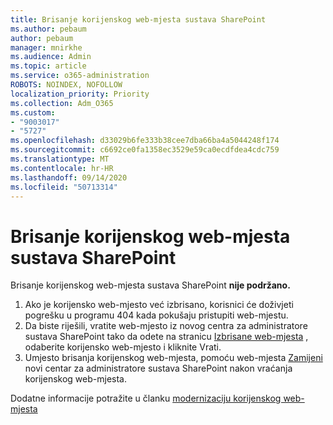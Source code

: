 ```yaml
---
title: Brisanje korijenskog web-mjesta sustava SharePoint
ms.author: pebaum
author: pebaum
manager: mnirkhe
ms.audience: Admin
ms.topic: article
ms.service: o365-administration
ROBOTS: NOINDEX, NOFOLLOW
localization_priority: Priority
ms.collection: Adm_O365
ms.custom:
- "9003017"
- "5727"
ms.openlocfilehash: d33029b6fe333b38cee7dba66ba4a5044248f174
ms.sourcegitcommit: c6692ce0fa1358ec3529e59ca0ecdfdea4cdc759
ms.translationtype: MT
ms.contentlocale: hr-HR
ms.lasthandoff: 09/14/2020
ms.locfileid: "50713314"
---
```

# <a name="delete-the-sharepoint-root-site"></a>Brisanje korijenskog web-mjesta sustava SharePoint

Brisanje korijenskog web-mjesta sustava SharePoint  **nije podržano.**

1.  Ako je korijensko web-mjesto već izbrisano, korisnici će doživjeti pogrešku u programu 404 kada pokušaju pristupiti web-mjestu.
2.  Da biste riješili, vratite web-mjesto iz novog centra za administratore sustava SharePoint tako da odete na stranicu  [Izbrisane web-mjesta](https://admin.microsoft.com/sharepoint?page=recycleBin&modern=true)  , odaberite korijensko web-mjesto i kliknite Vrati.
3.  Umjesto brisanja korijenskog web-mjesta, pomoću web-mjesta [Zamijeni](https://docs.microsoft.com/sharepoint/modern-root-site#replace-your-root-site)  novi centar za administratore sustava SharePoint nakon vraćanja korijenskog web-mjesta.

Dodatne informacije potražite u članku [modernizaciju korijenskog web-mjesta](https://docs.microsoft.com/sharepoint/modern-root-site)
